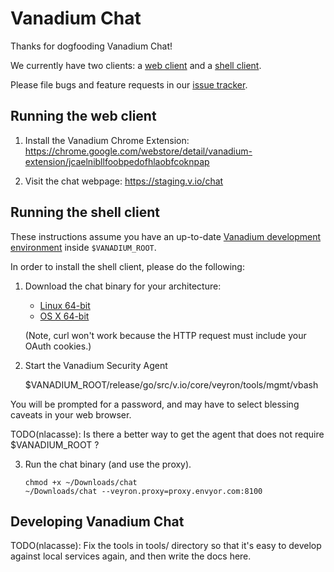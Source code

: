 # Vanadium Chat

Thanks for dogfooding Vanadium Chat!

We currently have two clients: a [web client][client-web] and a [shell
client][client-shell].

Please file bugs and feature requests in our [issue tracker][issue-tracker].

<a name="client-web"></a>
## Running the web client

1. Install the Vanadium Chrome Extension:
  <https://chrome.google.com/webstore/detail/vanadium-extension/jcaelnibllfoobpedofhlaobfcoknpap>

2. Visit the chat webpage: <https://staging.v.io/chat>

<a name="client-shell"></a>
## Running the shell client

These instructions assume you have an up-to-date [Vanadium development
environment] inside `$VANADIUM_ROOT`.

In order to install the shell client, please do the following:

1. Download the chat binary for your architecture:

   * [Linux 64-bit][download-linux-amd64]
   * [OS X 64-bit][download-darwin-amd64]

   (Note, curl won't work because the HTTP request must include your OAuth
   cookies.)

2. Start the Vanadium Security Agent

      $VANADIUM_ROOT/release/go/src/v.io/core/veyron/tools/mgmt/vbash

  You will be prompted for a password, and may have to select blessing caveats
  in your web browser.

  TODO(nlacasse): Is there a better way to get the agent that does not require
  $VANADIUM_ROOT ?

3. Run the chat binary (and use the proxy).

       chmod +x ~/Downloads/chat
       ~/Downloads/chat --veyron.proxy=proxy.envyor.com:8100

 <a name="developing"></a>
## Developing Vanadium Chat

TODO(nlacasse): Fix the tools in tools/ directory so that it's easy to develop
against local services again, and then write the docs here.

[client-shell]: #client-shell
[client-web]: #client-web
[download-linux-amd64]: binaries/chat-linux-amd64/chat
[download-darwin-amd64]: binaries/chat-darwin-amd64/chat
[issue-tracker]: https://github.com/veyron/chat/issues
[Vanadium development environment]: http://go/veyron-development
